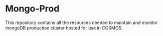 # Mongo-Prod
This repository contains all the resources needed to maintain and monitor mongoDB production cluster hosted for use in COSMOS.
